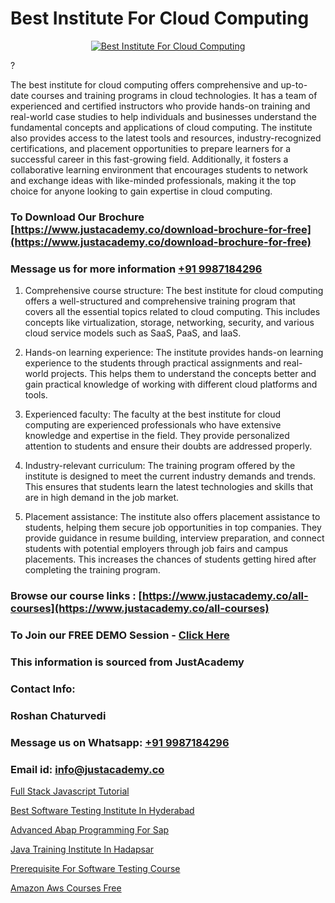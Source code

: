 # Best Institute For Cloud Computing

<p align="center">
  <a href="https://justacademy.co/all-courses">
    <img src="https://i.ibb.co/FJQ9DDy/cloud-computing.webp" alt="Best Institute For Cloud Computing">
  </a>
</p>
?

The best institute for cloud computing offers comprehensive and up-to-date courses and training programs in cloud technologies. It has a team of experienced and certified instructors who provide hands-on training and real-world case studies to help individuals and businesses understand the fundamental concepts and applications of cloud computing. The institute also provides access to the latest tools and resources, industry-recognized certifications, and placement opportunities to prepare learners for a successful career in this fast-growing field. Additionally, it fosters a collaborative learning environment that encourages students to network and exchange ideas with like-minded professionals, making it the top choice for anyone looking to gain expertise in cloud computing.
### To Download Our Brochure [https://www.justacademy.co/download-brochure-for-free](https://www.justacademy.co/download-brochure-for-free)
### Message us for more information [+91 9987184296](https://api.whatsapp.com/send?phone=919987184296)
1) Comprehensive course structure: The best institute for cloud computing offers a well-structured and comprehensive training program that covers all the essential topics related to cloud computing. This includes concepts like virtualization, storage, networking, security, and various cloud service models such as SaaS, PaaS, and IaaS.

2) Hands-on learning experience: The institute provides hands-on learning experience to the students through practical assignments and real-world projects. This helps them to understand the concepts better and gain practical knowledge of working with different cloud platforms and tools.

3) Experienced faculty: The faculty at the best institute for cloud computing are experienced professionals who have extensive knowledge and expertise in the field. They provide personalized attention to students and ensure their doubts are addressed properly.

4) Industry-relevant curriculum: The training program offered by the institute is designed to meet the current industry demands and trends. This ensures that students learn the latest technologies and skills that are in high demand in the job market.

5) Placement assistance: The institute also offers placement assistance to students, helping them secure job opportunities in top companies. They provide guidance in resume building, interview preparation, and connect students with potential employers through job fairs and campus placements. This increases the chances of students getting hired after completing the training program.

### Browse our course links : [https://www.justacademy.co/all-courses](https://www.justacademy.co/all-courses) 
### To Join our FREE DEMO Session - [Click Here](https://www.justacademy.co/register-for-course-demo)


### This information is sourced from JustAcademy
### Contact Info:
### Roshan Chaturvedi
### Message us on Whatsapp: [+91 9987184296](https://api.whatsapp.com/send?phone=919987184296)
### Email id: [info@justacademy.co](mailto:info@justacademy.co)
                
[Full Stack Javascript Tutorial](https://www.linkedin.com/pulse/full-stack-javascript-tutorial-justacademy-beangaluru-ebl4c/)

[Best Software Testing Institute In Hyderabad](https://www.linkedin.com/pulse/best-software-testing-institute-hyderabad-justacademy-hyderabad-bghxc?trackingId=Rwhj3tmzUqObUzMC6JZwOA%3D%3D&lipi=urn%3Ali%3Apage%3Ad_flagship3_company_admin%3BvVOqf8C4SxiY2jOCpJpYGg%3D%3D)

[Advanced Abap Programming For Sap](https://medium.com/@abhidnya.1068/advanced-abap-programming-for-sap-821b50faaa78)

[Java Training Institute In Hadapsar](https://medium.com/@shivamja27/java-training-institute-in-hadapsar-1d5f2385b0cb)

[Prerequisite For Software Testing Course](https://justacademyin.github.io/justacademy/prerequisite-for-software-testing-course)

[Amazon Aws Courses Free](https://justacademyin.github.io/justacademy/amazon-aws-courses-free)

